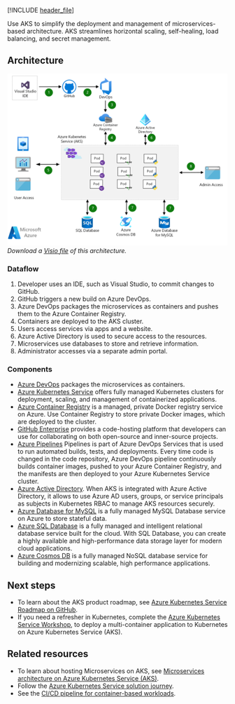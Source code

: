 [!INCLUDE [header_file](../../../includes/sol-idea-header.md)]

Use AKS to simplify the deployment and management of microservices-based architecture. AKS streamlines horizontal scaling, self-healing, load balancing, and secret management.

## Architecture

![Architecture Diagram](../media/microservices-with-aks.png)
*Download a [Visio file](https://arch-center.azureedge.net/microservices-with-aks.vsdx) of this architecture.*

### Dataflow

1. Developer uses an IDE, such as Visual Studio, to commit changes to GitHub.
1. GitHub triggers a new build on Azure DevOps.
1. Azure DevOps packages the microservices as containers and pushes them to the Azure Container Registry.
1. Containers are deployed to the AKS cluster.
1. Users access services via apps and a website.
1. Azure Active Directory is used to secure access to the resources.
1. Microservices use databases to store and retrieve information.
1. Administrator accesses via a separate admin portal.

### Components

- [Azure DevOps](https://azure.microsoft.com/services/devops/) packages the microservices as containers.
- [Azure Kubernetes Service](https://azure.microsoft.com/services/kubernetes-service/) offers fully managed Kubernetes clusters for deployment, scaling, and management of containerized applications.
- [Azure Container Registry](https://azure.microsoft.com/services/container-registry/) is a managed, private Docker registry service on Azure. Use Container Registry to store private Docker images, which are deployed to the cluster.
- [GitHub Enterprise](https://help.github.com/en/github) provides a code-hosting platform that developers can use for collaborating on both open-source and inner-source projects.
- [Azure Pipelines](https://azure.microsoft.com/services/devops/pipelines/) Pipelines is part of Azure DevOps Services that is used to run automated builds, tests, and deployments. Every time code is changed in the code repository, Azure DevOps pipeline continuously builds container images, pushed to your Azure Container Registry, and the manifests are then deployed to your Azure Kubernetes Service cluster.
- [Azure Active Directory](https://azure.microsoft.com/services/active-directory/). When AKS is integrated with Azure Active Directory, it allows to use Azure AD users, groups, or service principals as subjects in Kubernetes RBAC to manage AKS resources securely.
- [Azure Database for MySQL](https://azure.microsoft.com/services/mysql/) is a fully managed MySQL Database service on Azure to store stateful data.
- [Azure SQL Database](https://azure.microsoft.com/services/sql-database/) is a fully managed and intelligent relational database service built for the cloud. With SQL Database, you can create a highly available and high-performance data storage layer for modern cloud applications.
- [Azure Cosmos DB](https://azure.microsoft.com/services/cosmos-db/) is a fully managed NoSQL database service for building and modernizing scalable, high performance applications.

## Next steps

- To learn about the AKS product roadmap, see [Azure Kubernetes Service Roadmap on GitHub](https://github.com/Azure/AKS/projects/1).
- If you need a refresher in Kubernetes, complete the [Azure Kubernetes Service Workshop](/learn/modules/aks-workshop/), to deploy a multi-container application to Kubernetes on Azure Kubernetes Service (AKS).

## Related resources

- To learn about hosting Microservices on AKS, see [Microservices architecture on Azure Kubernetes Service (AKS)](../../reference-architectures/containers/aks-microservices/aks-microservices.yml).
- Follow the [Azure Kubernetes Service solution journey](../../reference-architectures/containers/aks-start-here.md).
- See the [CI/CD pipeline for container-based workloads](../../example-scenario/apps/devops-with-aks.yml).
